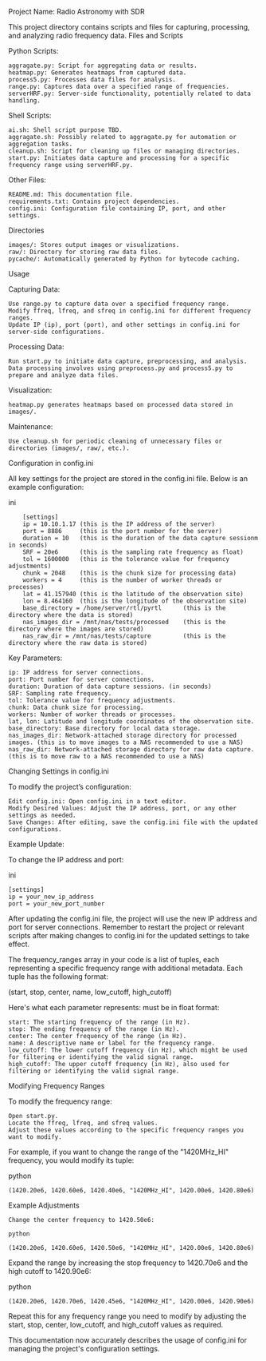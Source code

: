 Project Name: Radio Astronomy with SDR

This project directory contains scripts and files for capturing, processing, and analyzing radio frequency data.
Files and Scripts

Python Scripts:

    aggragate.py: Script for aggregating data or results.
    heatmap.py: Generates heatmaps from captured data.
    process5.py: Processes data files for analysis.
    range.py: Captures data over a specified range of frequencies.
    serverHRF.py: Server-side functionality, potentially related to data handling.

Shell Scripts:

    ai.sh: Shell script purpose TBD.
    aggragate.sh: Possibly related to aggragate.py for automation or aggregation tasks.
    cleanup.sh: Script for cleaning up files or managing directories.
    start.py: Initiates data capture and processing for a specific frequency range using serverHRF.py.

Other Files:

    README.md: This documentation file.
    requirements.txt: Contains project dependencies.
    config.ini: Configuration file containing IP, port, and other settings.

Directories

    images/: Stores output images or visualizations.
    raw/: Directory for storing raw data files.
    pycache/: Automatically generated by Python for bytecode caching.

Usage

Capturing Data:

    Use range.py to capture data over a specified frequency range.
    Modify ffreq, lfreq, and sfreq in config.ini for different frequency ranges.
    Update IP (ip), port (port), and other settings in config.ini for server-side configurations.

Processing Data:

    Run start.py to initiate data capture, preprocessing, and analysis.
    Data processing involves using preprocess.py and process5.py to prepare and analyze data files.

Visualization:

    heatmap.py generates heatmaps based on processed data stored in images/.

Maintenance:

    Use cleanup.sh for periodic cleaning of unnecessary files or directories (images/, raw/, etc.).

Configuration in config.ini

All key settings for the project are stored in the config.ini file. Below is an example configuration:

ini

        [settings]
        ip = 10.10.1.17 (this is the IP address of the server)
        port = 8886     (this is the port number for the server)
        duration = 10   (this is the duration of the data capture sessionm in seconds)
        SRF = 20e6      (this is the sampling rate frequency as float)
        tol = 1600000   (this is the tolerance value for frequency adjustments)
        chunk = 2048    (this is the chunk size for processing data)
        workers = 4     (this is the number of worker threads or processes)
        lat = 41.157940 (this is the latitude of the observation site)
        lon = 8.464160  (this is the longitude of the observation site)
        base_directory = /home/server/rtl/pyrtl      (this is the directory where the data is stored)
        nas_images_dir = /mnt/nas/tests/processed    (this is the directory where the images are stored)
        nas_raw_dir = /mnt/nas/tests/capture         (this is the directory where the raw data is stored)

Key Parameters:

    ip: IP address for server connections.
    port: Port number for server connections.
    duration: Duration of data capture sessions. (in seconds)
    SRF: Sampling rate frequency. 
    tol: Tolerance value for frequency adjustments.
    chunk: Data chunk size for processing.
    workers: Number of worker threads or processes. 
    lat, lon: Latitude and longitude coordinates of the observation site.
    base_directory: Base directory for local data storage.
    nas_images_dir: Network-attached storage directory for processed images. (this is to move images to a NAS recommended to use a NAS)
    nas_raw_dir: Network-attached storage directory for raw data capture. (this is to move raw to a NAS recommended to use a NAS)

Changing Settings in config.ini

To modify the project’s configuration:

    Edit config.ini: Open config.ini in a text editor.
    Modify Desired Values: Adjust the IP address, port, or any other settings as needed.
    Save Changes: After editing, save the config.ini file with the updated configurations.

Example Update:

To change the IP address and port:

ini

    [settings]
    ip = your_new_ip_address
    port = your_new_port_number

After updating the config.ini file, the project will use the new IP address and port for server connections.
Remember to restart the project or relevant scripts after making changes to config.ini for the updated settings to take effect.

The frequency_ranges array in your code is a list of tuples, each representing a specific frequency range with additional metadata. Each tuple has the following format:

(start, stop, center, name, low_cutoff, high_cutoff)

Here's what each parameter represents:
must be in float format:

    start: The starting frequency of the range (in Hz).
    stop: The ending frequency of the range (in Hz).
    center: The center frequency of the range (in Hz).
    name: A descriptive name or label for the frequency range.
    low_cutoff: The lower cutoff frequency (in Hz), which might be used for filtering or identifying the valid signal range.
    high_cutoff: The upper cutoff frequency (in Hz), also used for filtering or identifying the valid signal range.

Modifying Frequency Ranges

To modify the frequency range:

    Open start.py.
    Locate the ffreq, lfreq, and sfreq values.
    Adjust these values according to the specific frequency ranges you want to modify.

For example, if you want to change the range of the "1420MHz_HI" frequency, you would modify its tuple:

python

    (1420.20e6, 1420.60e6, 1420.40e6, "1420MHz_HI", 1420.00e6, 1420.80e6)

Example Adjustments

    Change the center frequency to 1420.50e6:

    python

    (1420.20e6, 1420.60e6, 1420.50e6, "1420MHz_HI", 1420.00e6, 1420.80e6)

Expand the range by increasing the stop frequency to 1420.70e6 and the high cutoff to 1420.90e6:

python

    (1420.20e6, 1420.70e6, 1420.45e6, "1420MHz_HI", 1420.00e6, 1420.90e6)

Repeat this for any frequency range you need to modify by adjusting the start, stop, center, low_cutoff, and high_cutoff values as required.


This documentation now accurately describes the usage of config.ini for managing the project's configuration settings.

